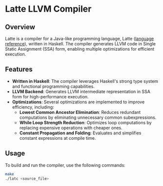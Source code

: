 # Latte LLVM Compiler

## Overview

Latte is a compiler for a Java-like programming language, Latte ([language reference](https://www.mimuw.edu.pl/~ben/Zajecia/Mrj2013/Latte/description.html)), written in Haskell. The compiler generates LLVM code in Single Static Assignment (SSA) form, enabling multiple optimizations for efficient execution.

## Features

- **Written in Haskell**: The compiler leverages Haskell's strong type system and functional programming capabilities.
- **LLVM Backend**: Generates LLVM intermediate representation in SSA form for high-performance execution.
- **Optimizations**: Several optimizations are implemented to improve efficiency, including:
  - **Lowest Common Ancestor Elimination**: Reduces redundant computations by eliminating unnecessary common subexpressions.
  - **While Loop Strength Reduction**: Optimizes loop computations by replacing expensive operations with cheaper ones.
  - **Constant Propagation and Folding**: Evaluates and simplifies constant expressions at compile time.

## Usage

To build and run the compiler, use the following commands:

```bash
make
./latc <source_file>
```
